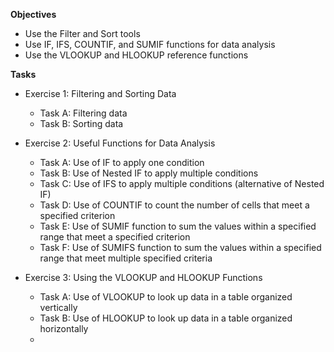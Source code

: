 **Objectives**

- Use the Filter and Sort tools
- Use IF, IFS, COUNTIF, and SUMIF functions for data analysis
- Use the VLOOKUP and HLOOKUP reference functions

**Tasks**
- Exercise 1: Filtering and Sorting Data
  - Task A: Filtering data
  - Task B: Sorting data
  
- Exercise 2: Useful Functions for Data Analysis
  - Task A: Use of IF to apply one condition
  - Task B: Use of Nested IF to apply multiple conditions
  - Task C: Use of IFS to apply multiple conditions (alternative of Nested IF)
  - Task D: Use of COUNTIF to count the number of cells that meet a specified criterion
  - Task E: Use of SUMIF function to sum the values within a specified range that meet a specified criterion
  - Task F: Use of SUMIFS function to sum the values within a specified range that meet multiple specified criteria
  
- Exercise 3: Using the VLOOKUP and HLOOKUP Functions
  - Task A: Use of VLOOKUP to look up data in a table organized vertically
  - Task B: Use of HLOOKUP to look up data in a table organized horizontally
  - 
